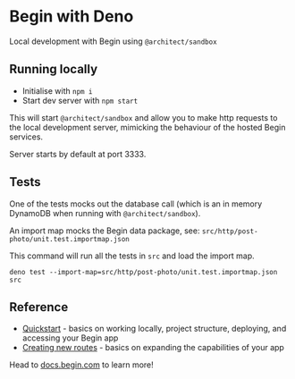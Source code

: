# Begin with Deno
Local development with Begin using `@architect/sandbox`

## Running locally
- Initialise with `npm i`
- Start dev server with `npm start`

This will start `@architect/sandbox` and allow you to make http requests to the local development server, mimicking the behaviour of the hosted Begin services. 

Server starts by default at port 3333.

## Tests
One of the tests mocks out the database call (which is an in memory DynamoDB when running with `@architect/sandbox`). 

An import map mocks the Begin data package, see: `src/http/post-photo/unit.test.importmap.json`

This command will run all the tests in `src` and load the import map.

```
deno test --import-map=src/http/post-photo/unit.test.importmap.json src 
```

## Reference
- [Quickstart](https://docs.begin.com/en/guides/quickstart/) - basics on working locally, project structure, deploying, and accessing your Begin app
- [Creating new routes](https://docs.begin.com/en/functions/creating-new-functions) - basics on expanding the capabilities of your app

Head to [docs.begin.com](https://docs.begin.com/) to learn more!
